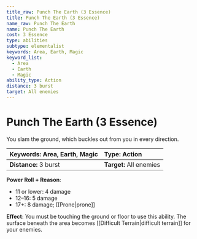 ```yaml
---
title_raw: Punch The Earth (3 Essence)
title: Punch The Earth (3 Essence)
name_raw: Punch The Earth
name: Punch The Earth
cost: 3 Essence
type: abilities
subtype: elementalist
keywords: Area, Earth, Magic
keyword_list:
  - Area
  - Earth
  - Magic
ability_type: Action
distance: 3 burst
target: All enemies
---
```


# Punch The Earth (3 Essence)

You slam the ground, which buckles out from you in every direction.

| **Keywords:** Area, Earth, Magic | **Type:** Action        |
| :------------------------------- | :---------------------- |
| **Distance:** 3 burst            | **Target:** All enemies |

**Power Roll + Reason**:

- 11 or lower: 4 damage
- 12–16: 5 damage
- 17+: 8 damage; [[Prone|prone]]

**Effect**: You must be touching the ground or floor to use this ability. The surface beneath the area becomes [[Difficult Terrain|difficult terrain]] for your enemies.
